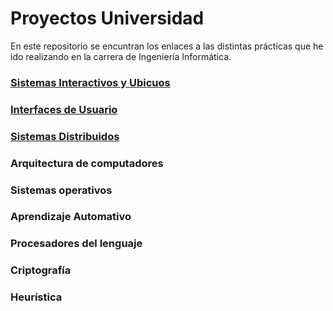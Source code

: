 # Proyectos Universidad

En este repositorio se encuntran los enlaces a las distintas prácticas que he ido realizando en la carrera de Ingeniería Informática. 


### [Sistemas Interactivos y Ubicuos](https://github.com/Marina963/Projectos_Universidad/blob/main/Sistemas%20Interactivos%20y%20Ubicuos)
### [Interfaces de Usuario]([https://github.com/100472175/InterfacesUsuario_01](https://github.com/Marina963/Projectos_Universidad/blob/main/Interfaces%20de%20usurio.md))
### [Sistemas Distribuidos](https://github.com/Marina963/Projectos_Universidad/blob/main/Sistemas%20Distribuidos.md)
### Arquitectura de computadores
### Sistemas operativos
### Aprendizaje Automativo
### Procesadores del lenguaje
### Criptografía
### Heurística

